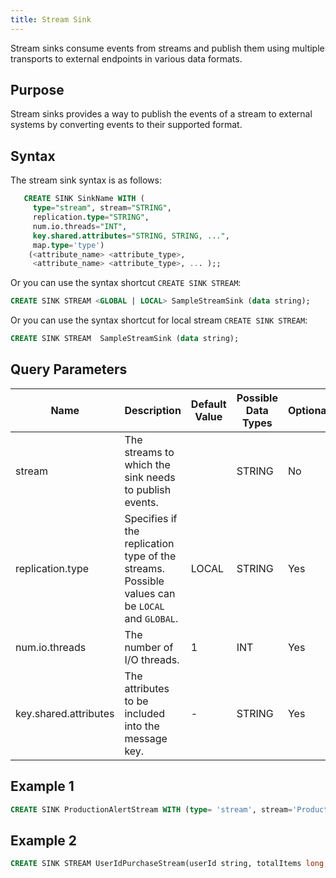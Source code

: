 ```yaml
---
title: Stream Sink
---
```


Stream sinks consume events from streams and publish them using multiple transports to external endpoints in various data formats.

## Purpose

Stream sinks provides a way to publish the events of a stream to external systems by converting events to their supported format.

## Syntax

The stream sink syntax is as follows:

```sql
   CREATE SINK SinkName WITH (
     type="stream", stream="STRING", 
     replication.type="STRING",
     num.io.threads="INT",
     key.shared.attributes="STRING, STRING, ...",
     map.type='type')       
    (<attribute_name> <attribute_type>,
     <attribute_name> <attribute_type>, ... );;
```

Or you can use the syntax shortcut `CREATE SINK STREAM`:

```sql
CREATE SINK STREAM <GLOBAL | LOCAL> SampleStreamSink (data string);
```

Or you can use the syntax shortcut for local stream `CREATE SINK STREAM`:

```sql
CREATE SINK STREAM  SampleStreamSink (data string);
```

## Query Parameters

| Name             | Description         | Default Value | Possible Data Types | Optional |
|------------------|----------------------------------|---------------|---------------------|----------|
| stream      | The streams to which the sink needs to publish events. |     | STRING        | No                  |
| replication.type | Specifies if the replication type of the streams. Possible values can be `LOCAL` and `GLOBAL`.      | LOCAL         | STRING         | Yes      |
| num.io.threads | The number of I/O threads. | 1 | INT | Yes|
| key.shared.attributes | The attributes to be included into the message key. | - | STRING | Yes|

## Example 1

```sql
CREATE SINK ProductionAlertStream WITH (type= 'stream', stream='ProductionAlertStream', map.type='json') (name string, amount double);
```

## Example 2

```sql
CREATE SINK STREAM UserIdPurchaseStream(userId string, totalItems long, totalPrice double);
```

